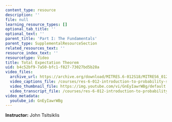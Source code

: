 ```yaml
---
content_type: resource
description: ''
file: null
learning_resource_types: []
optional_tab_title: ''
optional_text: ''
parent_title: 'Part I: The Fundamentals'
parent_type: SupplementalResourceSection
related_resources_text: ''
resource_index_text: ''
resourcetype: Video
title: Total Expectation Theorem
uid: b4c52bf9-7a50-bfc1-f827-73027bd5b28a
video_files:
  archive_url: https://archive.org/download/MITRES.6-012S18/MITRES6_012S18_L06-05_300k.mp4
  video_captions_file: /courses/res-6-012-introduction-to-probability-spring-2018/a519304f112a55f5862e796edfc05471_GnEyIawrWBg.vtt
  video_thumbnail_file: https://img.youtube.com/vi/GnEyIawrWBg/default.jpg
  video_transcript_file: /courses/res-6-012-introduction-to-probability-spring-2018/db6c596edbb7c0412e5b1aa9461ac127_GnEyIawrWBg.pdf
video_metadata:
  youtube_id: GnEyIawrWBg
---
```


**Instructor:** John Tsitsiklis